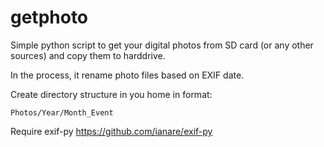 getphoto
========

Simple python script to get your digital photos from SD card 
(or any other sources) and copy them to harddrive.

In the process, it rename photo files based on EXIF date.

Create directory structure in you home in format:

	Photos/Year/Month_Event

Require exif-py https://github.com/ianare/exif-py
